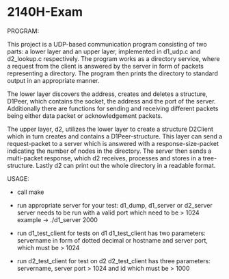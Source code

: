# 2140H-Exam

PROGRAM:

This project is a UDP-based communication program consisting of two parts: a lower layer and an upper layer, 
implemented in d1_udp.c and d2_lookup.c respectively. The program works as a directory service, where a request from the client is 
answered by the server in form of packets representing a directory. 
The program then prints the directory to standard output in an appropriate manner.

The lower layer discovers the address, creates and deletes a structure, D1Peer, which contains the socket, 
the address and the port of the server. Additionally there are functions for sending and receiving different packets being either
data packet or acknowledgement packets. 

The upper layer, d2, utilizes the lower layer to create a structure D2Client which in turn creates and contains a D1Peer-structure.
This layer can send a request-packet to a server which is answered with a response-size-packet indicating the number of nodes in the directory.
The server then sends a multi-packet response, which d2 receives, processes and stores in a tree-structure. Lastly d2 can print out the whole
directory in a readable format.

USAGE:

- call make

- run appropriate server for your test: d1_dump, d1_server or d2_server
    server needs to be run with a valid port which need to be > 1024
        example -> ./d1_server 2000

- run d1_test_client for tests on d1
    d1_test_client has two parameters: servername in form of dotted decimal or hostname and server port, which must be > 1024

- run d2_test_client for test on d2
    d2_test_client has three parameters: servername, server port > 1024 and id which must be > 1000

